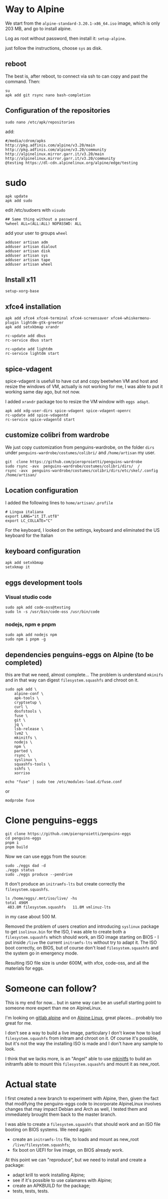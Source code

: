 # Way to Alpine
We start from the `alpine-standard-3.20.1-x86_64.iso` image, which is only 203 MB, and go to install alpine.

Log as root without password, then install it: `setup-alpine`.

just follow the instructions, choose `sys` as disk.

## reboot
The best is, after reboot, to connect via ssh to can copy and past the command. Then:

```
su
apk add git rsync nano bash-completion
```

## Configuration of the repositories
```
sudo nano /etc/apk/repositories
```

add:
```
#/media/cdrom/apks
http://pkg.adfinis.com/alpine/v3.20/main
http://pkg.adfinis.com/alpine/v3.20/community
http://alpinelinux.mirror.garr.it/v3.20/main
http://alpinelinux.mirror.garr.it/v3.20/community
@testing https://dl-cdn.alpinelinux.org/alpine/edge/testing
```
# sudo
```
apk update
apk add sudo
```

edit /etc/sudoers with `visudo`

```
## Same thing without a password                                                
%wheel ALL=(ALL:ALL) NOPASSWD: ALL                                              
```

add your user to groups `wheel`

```
adduser artisan adm
adduser artisan dialout
adduser artisan disk
adduser artisan sys
adduser artisan tape
adduser artisan wheel
```

## Install x11
```
setup-xorg-base
```

## xfce4 installation
```
apk add xfce4 xfce4-terminal xfce4-screensaver xfce4-whiskermenu-plugin lightdm-gtk-greeter
apk add setxkbmap xrandr

rc-update add dbus
rc-service dbus start

rc-update add lightdm
rc-service lightdm start
```

## spice-vdagent
spice-vdagent is usefull to have cut and copy beetwhen VM and host and resize the windows of VM, actually is not working for me, I was able to put it working same day ago, but not now.

I added `xrandr` package too to resize the VM window with `eggs adapt`.

```
apk add xdg-user-dirs spice-vdagent spice-vdagent-openrc
rc-update add spice-vdagentd
rc-service spice-vdagentd start
```


## customize colibri from wardrobe
We just copy customization from penguins-wardrobe, on the folder `dirs` under `penguins-wardrobe/costumes/colibri/` and `/home/artisan` my user.

```
git  clone https://github.com/pieroproietti/penguins-wardrobe
sudo rsync -avx  penguins-wardrobe/costumes/colibri/dirs/  /
rsync -avx  penguins-wardrobe/costumes/colibri/dirs/etc/skel/.config /home/artisan/
```

## Location configuration
I added the following lines to `home/artisan/.profile`

```
# Lingua italiana
export LANG="it_IT.utf8"
export LC_COLLATE="C"
```
For the keyboard, I looked on the settings, keyboard and eliminated the US keyboard for the Italian

## keyboard configuration
```
apk add setxkbmap 
setxkmap it
```

## eggs development tools
### Visual studio code
```
sudo apk add code-oss@testing
sudo ln -s /usr/bin/code-oss /usr/bin/code
```

### nodejs, npm e pnpm
```
sudo apk add nodejs npm
sudo npm i pnpm -g
```

## dependencies penguins-eggs on Alpine (to be completed)
this are that we need, almost complete... The problem is understand `mkinifs` and in that way can digest `filesystem.squashfs` and chroot on it.

```
sudo apk add \
    alpine-conf \
    apk-tools \
    cryptsetup \
    curl \
    dosfstools \
    fuse \
    git \
    jq \
    lsb-release \
    lvm2 \
    mkinitfs \
    nodejs \
    npm \
    parted \
    rsync \
    syslinux \
    squashfs-tools \
    sshfs \
    xorriso
```

```
echo "fuse" | sudo tee /etc/modules-load.d/fuse.conf
```

or 

```
modprobe fuse
```

# Clone penguins-eggs
```
git clone https://github.com/pieroproietti/penguins-eggs
cd penguins-eggs
pnpm i
pnpm build
```

Now we can use eggs from the source:

```
sudo ./eggs dad -d
./eggs status
sudo ./eggs produce --pendrive
```

It don't produce an `initramfs-lts` but create correctly the `filesystem.squashfs`. 

```
ls /home/eggs/.mnt/iso/live/ -hs
total 496M   
 483.8M filesystem.squashfs   11.8M vmlinuz-lts
```

in my case about 500 M.

Removed the problem of users creation and introducing `syslinux` package to get `isolinux.bin` for the ISO, I was able to create both a `filesystem.squashfs` which should work, an ISO image starting on BIOS - I put inside `/live` the current `initramfs-lts` without try to adapt it. The ISO boot correctly, on BIOS, but of course don't load `filesystem.squashfs` and the system go in emergency mode.

Resulting ISO file size is under 600M, with xfce, code-oss, and all the materials for eggs.


# Someone can follow? 
This is my end for now... but in same way can be an usefull starting point to someone more expert than me on AlpineLinux.

I'm looking on [gitlab alpine](https://gitlab.alpinelinux.org/alpine) and on [Alpine Linux](https://alpinelinux.org/), great places... probably too great for me.

I don't see a way to build a live image, particulary I don't kwow how to load `filesystem.squashfs` from initram and chroot on it. Of course it's possible, but it's not the way the installing ISO is made and I don't have any sample to look.

I think that we lacks more, is an "Angel" able to use [mkinitfs](https://gitlab.alpinelinux.org/alpine/mkinitfs) to build an initramfs able to mount this `filesystem.squashfs` and mount it as new_root. 

# Actual state 

I first created a new branch to experiment with Alpine, then, given the fact that modifying the penguins-eggs code to incorporate AlpineLinux involves changes that may impact Debian and Arch as well, I tested them and immediately brought them back to the master branch.

I was able to create a `filesystem.squashfs` that should work and an ISO file booting on BIOS systems.
We need again:
- create an `initramfs-lts` file, to loads and mount as new_root `/live/filesystem.squashfs`;
- fix boot on UEFI for live image, on BIOS already work.

At this point we can "reproduce", but we need to install and create a package:
- adapt krill to work installing Alpine;
- see if it's possible to use calamares with Alpine;
- create an APKBUILD for the package;
- tests, tests, tests.
